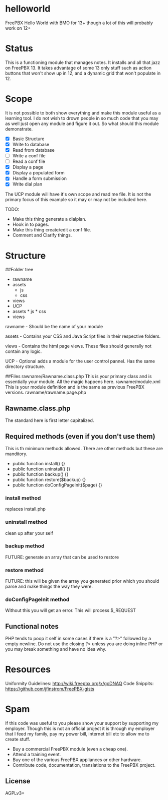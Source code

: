 helloworld
==========

FreePBX Hello World with BMO for 13+ though a lot of this will probably work on 12+

Status
==========
This is a functioning module that manages notes. It installs and all that jazz on FreePBX 13. It takes advantage of
some 13 only stuff such as action buttons that won't show up in 12, and a dynamic grid that won't populate in 12.

Scope
==========

It is not possible to both show everything and make this module useful as a learning tool. I do not wish to drown people in so much code that you may as well just open any module and figure it out.  So what should this module demonstrate.

- [x] Basic Structure
- [x] Write to database
- [x] Read from database
- [ ] Write a conf file
- [ ] Read a conf file
- [x] Display a page
- [x] Display a populated form
- [x] Handle a form submission
- [x] Write dial plan

The UCP module will have it's own scope and read me file. It is not the primary focus of this example so it may or may not be included here. 

TODO:
- Make this thing generate a dialplan.
- Hook in to pages.
- Make this thing create/edit a conf file.
- Comment and Clarify things.

Structure
==========
##Folder tree

 * rawname
  * assets
	* js
	* css
  * views
  * UCP
   * assets
	* js
	* css
   * views


rawname - Should be the name of your module

assets - Contains your CSS and Java Script files in their respective folders.

views - Contains the html page views. These files should generally not contain any logic.

UCP - Optional adds a module for the user control pannel. Has the same directory structure. 

##Files
rawname/Rawname.class.php
This is your primary class and is essentially your module. All the magic happens here.
rawname/module.xml
This is your module definition and is the same as previous FreePBX versions.
rawname/rawname.page.php

## Rawname.class.php
The standard here is first letter capitalized.

## Required methods (even if you don't use them)
This is th minimum methods allowed. There are other methods but these are manditory.
 * public function install() {}
 * public function uninstall() {}
 * public function backup() {}
 * public function restore($backup) {}
 * public function doConfigPageInit($page) {}

### install method
replaces install.php
### uninstall method
clean up after your self
### backup method
FUTURE: generate an array that can be used to restore
### restore method
FUTURE: this will be given the array you generated prior which you should parse and make things the way they were.
### doConfigPageInit method
Without this you will get an error. This will process $_REQUEST

## Functional notes
PHP tends to poop it self in some cases if there is a "?>" followed by a empty newline. Do not use the closing ?>
unless you are doing inline PHP or you may break something and have no idea why.

Resources
==========
Uniformity Guidelines: http://wiki.freepbx.org/x/goDNAQ
Code Snippits: https://github.com/jfinstrom/FreePBX-gists

Spam
==========
If this code was useful to you please show your support by supporting my employer. Though this is not an official project it
is through my employer that I feed my family, pay my power bill, internet bill etc to allow me to create stuff.

 * Buy a commercial FreePBX module (even a cheap one).
 * Attend a training event.
 * Buy one of the various FreePBX appliances or other hardware.
 * Contribute code, documentation, translations to the FreePBX project.

## License
 AGPLv3+
